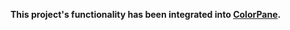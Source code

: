 **This project's functionality has been integrated into [ColorPane](https://github.com/Blupo/ColorPane).**